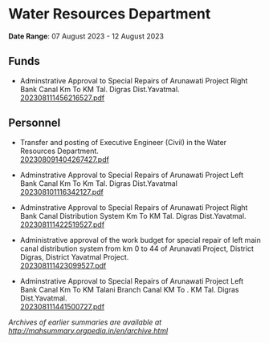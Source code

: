 # Water Resources Department

**Date Range**: 07 August 2023 - 12 August 2023


## Funds
- Adminstrative Approval to Special Repairs of Arunawati Project Right Bank Canal Km To KM Tal. Digras Dist.Yavatmal.\
  [202308111456216527.pdf](https://gr.maharashtra.gov.in/Site/Upload/Government%20Resolutions/English/202308111456216527.pdf)

## Personnel
- Transfer and posting of Executive Engineer (Civil) in the Water Resources Department.\
  [202308091404267427.pdf](https://gr.maharashtra.gov.in/Site/Upload/Government%20Resolutions/English/202308091404267427.pdf)

- Adminstrative Approval to Special Repairs of Arunawati Project Left Bank Canal Km To Km Tal. Digras Dist.Yavatmal\
  [202308101116342127.pdf](https://gr.maharashtra.gov.in/Site/Upload/Government%20Resolutions/English/202308101116342127.pdf)

- Adminstrative Approval to Special Repairs of Arunawati Project Right Bank Canal Distribution System Km To KM Tal. Digras Dist.Yavatmal.\
  [202308111422519527.pdf](https://gr.maharashtra.gov.in/Site/Upload/Government%20Resolutions/English/202308111422519527.pdf)

- Administrative approval of the work budget for special repair of left main canal distribution system from km 0 to 44 of Arunavati Project, District Digras, District Yavatmal Project.\
  [202308111423099527.pdf](https://gr.maharashtra.gov.in/Site/Upload/Government%20Resolutions/English/202308111423099527.pdf)

- Adminstrative Approval to Special Repairs of Arunawati Project Left Bank Canal Km To KM Talani Branch Canal KM To . KM Tal. Digras Dist.Yavatmal.\
  [202308111441500727.pdf](https://gr.maharashtra.gov.in/Site/Upload/Government%20Resolutions/English/202308111441500727.pdf)


*Archives of earlier summaries are available at http://mahsummary.orgpedia.in/en/archive.html*